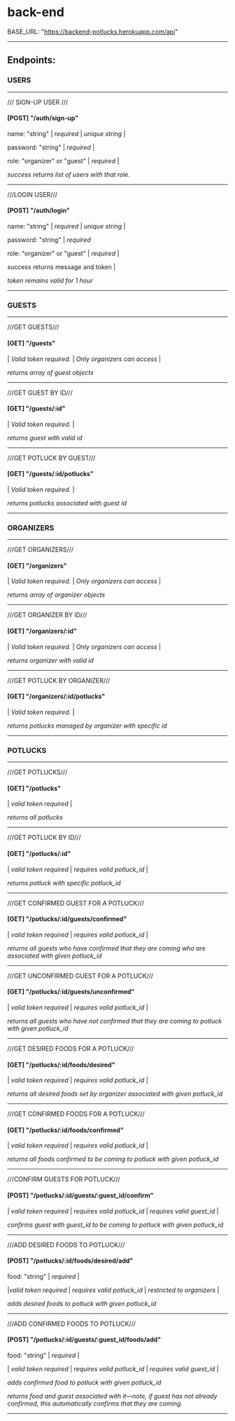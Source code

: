 # back-end

BASE_URL: "https://backend-potlucks.herokuapp.com/api"

---

## Endpoints:

### USERS

---

/// SIGN-UP USER ///

#### [POST] "/auth/sign-up"

name: "string" | *required*  | *unique string* |

password: "string" | *required* |

role: "organizer" or "guest" | *required* |

*success returns list of users with that role.*

---

///LOGIN USER///

#### [POST] "/auth/login"

name: "string" | *required*  | *unique string* |

password: "string" | *required*

role: "organizer" or "guest" | *required* |

success returns message and token |

*token remains valid for 1 hour*

---

### GUESTS

---

///GET GUESTS///

#### [GET] "/guests"

| *Valid token required.* | *Only organizers can access* | 

*returns array of guest objects*

---

///GET GUEST BY ID///

#### [GET] "/guests/:id"

| *Valid token required.* |  

*returns guest with valid id*

---

///GET POTLUCK BY GUEST///

#### [GET] "/guests/:id/potlucks"

| *Valid token required.* |  

*returns potlucks associated with guest id*

---

### ORGANIZERS

___

///GET ORGANIZERS///

#### [GET] "/organizers"

| *Valid token required.* | *Only organizers can access* | 

*returns array of organizer objects*

---

///GET ORGANIZER BY ID///

#### [GET] "/organizers/:id"

| *Valid token required.* | *Only organizers can access* |  

*returns organizer with valid id*

---

///GET POTLUCK BY ORGANIZER///

#### [GET] "/organizers/:id/potlucks"

| *Valid token required.* |  

*returns potlucks managed by organizer with specific id*

---

### POTLUCKS

---

///GET POTLUCKS///

#### [GET] "/potlucks"

| *valid token required* | 

*returns all potlucks*

---

///GET POTLUCK BY ID///

#### [GET] "/potlucks/:id"

| *valid token required* | *requires valid potluck_id* |

*returns potluck with specific potluck_id*

---

///GET CONFIRMED GUEST FOR A POTLUCK///

#### [GET] "/potlucks/:id/guests/confirmed"

| *valid token required* | *requires valid potluck_id* |

*returns all guests who have confirmed that they are coming who are associated with given potluck_id*

---

///GET UNCONFIRMED GUEST FOR A POTLUCK///

#### [GET] "/potlucks/:id/guests/unconfirmed"

| *valid token required* | *requires valid potluck_id* |

*returns all guests who have not confirmed that they are coming to potluck with given potluck_id*

---

///GET DESIRED FOODS FOR A POTLUCK///

#### [GET] "/potlucks/:id/foods/desired"

| *valid token required* | *requires valid potluck_id* |

*returns all desired foods set by organizer associated with given potluck_id*

---

///GET CONFIRMED FOODS FOR A POTLUCK///

#### [GET] "/potlucks/:id/foods/confirmed"

| *valid token required* | *requires valid potluck_id* |

*returns all foods confirmed to be coming to potluck with given potluck_id*

---

///CONFIRM GUESTS FOR POTLUCK///

#### [POST] "/potlucks/:id/guests/:guest_id/confirm"

| *valid token required* | *requires valid potluck_id* | *requires valid guest_id* |

*confirms guest with guest_id to be coming to potluck with given potluck_id*

---

///ADD DESIRED FOODS TO POTLUCK///

#### [POST] "/potlucks/:id/foods/desired/add"

food: "string" | *required* | 

|*valid token required* | *requires valid potluck_id* | *restricted to organizers* |

*adds desired foods to potluck with given potluck_id*

---

///ADD CONFIRMED FOODS TO POTLUCK///

#### [POST] "/potlucks/:id/guests/:guest_id/foods/add"

food: "string" | *required* | 

| *valid token required* | *requires valid potluck_id* | *requires valid guest_id* |

*adds confirmed food to potluck with given potluck_id*

*returns food and guest associated with it—note, if guest has not already confirmed, this automatically confirms that they are coming.*

---







